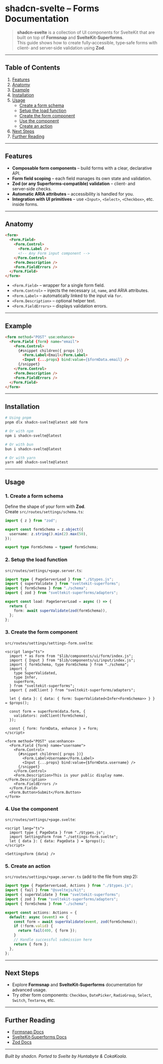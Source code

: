 # shadcn‑svelte – Forms Documentation

> **shadcn‑svelte** is a collection of UI components for SvelteKit that are built on top of
> **Formsnap** and **SvelteKit‑Superforms**.  
> This guide shows how to create fully‑accessible, type‑safe forms with client‑ and server‑side
> validation using **Zod**.

---

## Table of Contents

1. [Features](#features)
2. [Anatomy](#anatomy)
3. [Example](#example)
4. [Installation](#installation)
5. [Usage](#usage)
   - [Create a form schema](#create-a-form-schema)
   - [Setup the load function](#setup-the-load-function)
   - [Create the form component](#create-the-form-component)
   - [Use the component](#use-the-component)
   - [Create an action](#create-an-action)
6. [Next Steps](#next-steps)
7. [Further Reading](#further-reading)

---

## Features

- **Composable form components** – build forms with a clear, declarative API.
- **Form field scoping** – each field manages its own state and validation.
- **Zod (or any Superforms‑compatible) validation** – client‑ and server‑side checks.
- **Automatic ARIA attributes** – accessibility is handled for you.
- **Integration with UI primitives** – use `<Input>`, `<Select>`, `<Checkbox>`, etc. inside forms.

---

## Anatomy

```html
<form>
  <Form.Field>
    <Form.Control>
      <Form.Label />
      <!-- Any Form input component -->
    </Form.Control>
    <Form.Description />
    <Form.FieldErrors />
  </Form.Field>
</form>
```

- `<Form.Field>` – wrapper for a single form field.
- `<Form.Control>` – injects the necessary `id`, `name`, and ARIA attributes.
- `<Form.Label>` – automatically linked to the input via `for`.
- `<Form.Description>` – optional helper text.
- `<Form.FieldErrors>` – displays validation errors.

---

## Example

```html
<form method="POST" use:enhance>
  <Form.Field {form} name="email">
    <Form.Control>
      {#snippet children({ props })}
        <Form.Label>Email</Form.Label>
        <Input {...props} bind:value={$formData.email} />
      {/snippet}
    </Form.Control>
    <Form.Description />
    <Form.FieldErrors />
  </Form.Field>
</form>
```

---

## Installation

```bash
# Using pnpm
pnpm dlx shadcn-svelte@latest add form

# Or with npm
npm i shadcn-svelte@latest

# Or with bun
bun i shadcn-svelte@latest

# Or with yarn
yarn add shadcn-svelte@latest
```

---

## Usage

### 1. Create a form schema

Define the shape of your form with **Zod**.  
Create `src/routes/settings/schema.ts`:

```ts
import { z } from "zod";

export const formSchema = z.object({
  username: z.string().min(2).max(50),
});

export type FormSchema = typeof formSchema;
```

### 2. Setup the load function

`src/routes/settings/+page.server.ts`:

```ts
import type { PageServerLoad } from "./$types.js";
import { superValidate } from "sveltekit-superforms";
import { formSchema } from "./schema";
import { zod } from "sveltekit-superforms/adapters";

export const load: PageServerLoad = async () => {
  return {
    form: await superValidate(zod(formSchema)),
  };
};
```

### 3. Create the form component

`src/routes/settings/settings-form.svelte`:

```svelte
<script lang="ts">
  import * as Form from "$lib/components/ui/form/index.js";
  import { Input } from "$lib/components/ui/input/index.js";
  import { formSchema, type FormSchema } from "./schema";
  import {
    type SuperValidated,
    type Infer,
    superForm,
  } from "sveltekit-superforms";
  import { zodClient } from "sveltekit-superforms/adapters";

  let { data }: { data: { form: SuperValidated<Infer<FormSchema>> } } = $props();

  const form = superForm(data.form, {
    validators: zodClient(formSchema),
  });

  const { form: formData, enhance } = form;
</script>

<form method="POST" use:enhance>
  <Form.Field {form} name="username">
    <Form.Control>
      {#snippet children({ props })}
        <Form.Label>Username</Form.Label>
        <Input {...props} bind:value={$formData.username} />
      {/snippet}
    </Form.Control>
    <Form.Description>This is your public display name.</Form.Description>
    <Form.FieldErrors />
  </Form.Field>
  <Form.Button>Submit</Form.Button>
</form>
```

### 4. Use the component

`src/routes/settings/+page.svelte`:

```svelte
<script lang="ts">
  import type { PageData } from "./$types.js";
  import SettingsForm from "./settings-form.svelte";
  let { data }: { data: PageData } = $props();
</script>

<SettingsForm {data} />
```

### 5. Create an action

`src/routes/settings/+page.server.ts` (add to the file from step 2):

```ts
import type { PageServerLoad, Actions } from "./$types.js";
import { fail } from "@sveltejs/kit";
import { superValidate } from "sveltekit-superforms";
import { zod } from "sveltekit-superforms/adapters";
import { formSchema } from "./schema";

export const actions: Actions = {
  default: async (event) => {
    const form = await superValidate(event, zod(formSchema));
    if (!form.valid) {
      return fail(400, { form });
    }
    // Handle successful submission here
    return { form };
  },
};
```

---

## Next Steps

- Explore **Formsnap** and **SvelteKit‑Superforms** documentation for advanced usage.
- Try other form components: `Checkbox`, `DatePicker`, `RadioGroup`, `Select`, `Switch`, `Textarea`, etc.

---

## Further Reading

- [Formsnap Docs](https://formsnap.dev)
- [SvelteKit‑Superforms Docs](https://sveltekit-superforms.dev)
- [Zod Docs](https://zod.dev)

---

*Built by shadcn. Ported to Svelte by Huntabyte & CokaKoala.*